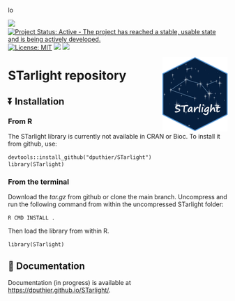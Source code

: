 lo<!-- README.md is generated from README.Rmd using devtools::build_readme(). Please edit that file -->
<!-- <img src="https://raw.githubusercontent.com/dputhier/starlight/main/inst/sticker/starlight_logo.png" width="150"  align="right"/> -->


[![](https://img.shields.io/badge/lifecycle-stable-green.svg)](https://lifecycle.r-lib.org/articles/stages.html#stable)
[![Project Status: Active - The project has reached a stable, usable
state and is being actively
developed.](https://www.repostatus.org/badges/latest/active.svg)](https://www.repostatus.org/#active)
[![License:
MIT](https://img.shields.io/badge/license-MIT-blue.svg)](https://cran.r-project.org/web/licenses/MIT)
[![](https://img.shields.io/github/last-commit/dputhier/STarlight.svg)](https://github.com/dputhier/STarlight/commits/main)
[![](https://codecov.io/gh/dputhier/STarlight/branch/main/graph/badge.svg)](https://codecov.io/gh/dputhier/STarlight)


<img src="https://raw.githubusercontent.com/dputhier/STarlight/main/inst/sticker/STarlight_logo.png?token=GHSAT0AAAAAACOGV6VPIYOYZT2G65MYY6KKZUD7S3A" width="150"  align="right"/>

# STarlight repository

## :arrow_double_down: Installation

### From R

The STarlight library is currently not available in CRAN or Bioc. To
install it from github, use:

    devtools::install_github("dputhier/STarlight")
    library(STarlight)

### From the terminal

Download the *tar.gz* from github or clone the main branch. Uncompress
and run the following command from within the uncompressed STarlight
folder:

    R CMD INSTALL .

Then load the library from within R.

    library(STarlight)

## :book: Documentation

Documentation (in progress) is available at
<https://dputhier.github.io/STarlight/>.
